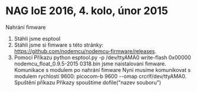 # NAG IoE 2016, 4. kolo, únor 2015
Nahrání fimware
1. Stáhli jsme esptool
2. Stáhli jsme si fimware s této stránky: https://github.com/nodemcu/nodemcu-firmware/releases.
3. Pomocí Příkazu python esptool.py -p /dev/ttyAMA0 write-flash 0x00000 nodemcu_float_0.9.5-2015 0318.bin jsme naistalovani fimware.
Komunikace s modulem po nahrání fimware
Nyní musíme komunikovat s modulem rychlostí 9600: picocom-b 9600 --omap crcrlf/dev/ttyAMA0.
Spuštění příkazu
Příkazy spouštíme dofile("nazev souboru")


 

